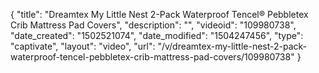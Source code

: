 {
    "title": "Dreamtex My Little Nest 2-Pack Waterproof Tencel&reg; Pebbletex Crib Mattress Pad Covers",
    "description": "",
    "videoid": "109980738",
    "date_created": "1502521074",
    "date_modified": "1504247456",
    "type": "captivate",
    "layout": "video",
    "url": "\/v\/dreamtex-my-little-nest-2-pack-waterproof-tencel-pebbletex-crib-mattress-pad-covers\/109980738"
}